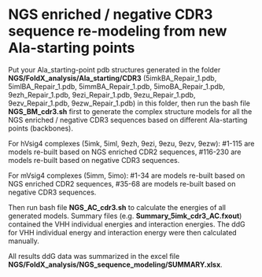 # NGS enriched / negative CDR3 sequence re-modeling from new Ala-starting points

Put your Ala_starting-point pdb structures generated in the folder **NGS/FoldX_analysis/Ala_starting/CDR3** (5imkBA_Repair_1.pdb, 5imlBA_Repair_1.pdb, 5immBA_Repair_1.pdb, 5imoBA_Repair_1.pdb, 9ezh_Repair_1.pdb, 9ezi_Repair_1.pdb, 9ezu_Repair_1.pdb, 9ezv_Repair_1.pdb, 9ezw_Repair_1.pdb) in this folder, then run the bash file **NGS_BM_cdr3.sh** first to generate the complex structure models for all the NGS enriched / negative CDR3 sequences based on different Ala-starting points (backbones). 

For hVsig4 complexes (5imk, 5iml, 9ezh, 9ezi, 9ezu, 9ezv, 9ezw): #1-115 are models re-built based on NGS enriched CDR2 sequences, #116-230 are models re-built based on negative CDR3 sequences.

For mVsig4 complexes (5imm, 5imo): #1-34 are models re-built based on NGS enriched CDR2 sequences, #35-68 are models re-built based on negative CDR3 sequences.

Then run bash file **NGS_AC_cdr3.sh** to calculate the energies of all generated models. Summary files (e.g. **Summary_5imk_cdr3_AC.fxout**) contained the VHH individual energies and interaction energies. The ddG for VHH individual energy and interaction energy were then calculated manually. 

All results ddG data was summarized in the excel file **NGS/FoldX_analysis/NGS_sequence_modeling/SUMMARY.xlsx**.

